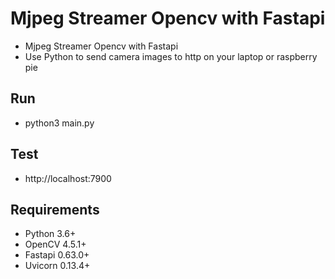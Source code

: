 # Mjpeg Streamer Opencv with Fastapi
* Mjpeg Streamer Opencv with Fastapi
* Use Python to send camera images to http on your laptop or raspberry pie

## Run 
* python3 main.py

## Test
* http://localhost:7900

## Requirements
* Python 3.6+
* OpenCV 4.5.1+
* Fastapi 0.63.0+
* Uvicorn 0.13.4+